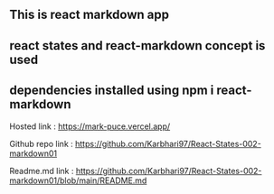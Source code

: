 ## This is react markdown app

## react states and react-markdown concept is used

## dependencies installed using npm i react-markdown 

Hosted link : https://mark-puce.vercel.app/

Github repo link : https://github.com/Karbhari97/React-States-002-markdown01

Readme.md link : https://github.com/Karbhari97/React-States-002-markdown01/blob/main/README.md
